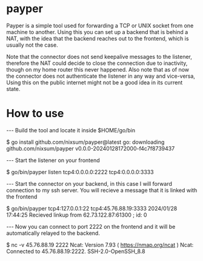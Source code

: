 # payper

Payper is a simple tool used for forwarding a TCP or UNIX socket from one machine to another.
Using this you can set up a backend that is behind a NAT, with the idea that the backend reaches out to the frontend, which is usually not the case.

Note that the connector does not send keepalive messages to the listener, therefore the NAT could decide to close the connection due to inactivity, though on my home router this never happened.
Also note that as of now the connector does not authenticate the listener in any way and vice-versa, Using this on the public internet might not be a good idea in its current state.

# How to use

--- Build the tool and locate it inside \$HOME/go/bin

\$ go install github.com/nixsum/payper@latest
go: downloading github.com/nixsum/payper v0.0.0-20240128172000-f4c7f8739437

--- Start the listener on your frontend

\$ go/bin/payper listen tcp4:0.0.0.0:2222 tcp4:0.0.0.0:3333

--- Start the connector on your backend, in this case I will forward connection to my ssh server. You will recieve a message that it is linked with the frontend

\$ go/bin/payper tcp4:127.0.0.1:22 tcp4:45.76.88.19:3333
2024/01/28 17:44:25 Recieved linkup from 62.73.122.87:61300 ; id: 0


--- Now you can connect to port 2222 on the frontend and it will be automatically relayed to the backend.

\$ nc -v 45.76.88.19 2222
Ncat: Version 7.93 ( https://nmap.org/ncat )
Ncat: Connected to 45.76.88.19:2222.
SSH-2.0-OpenSSH_8.8
